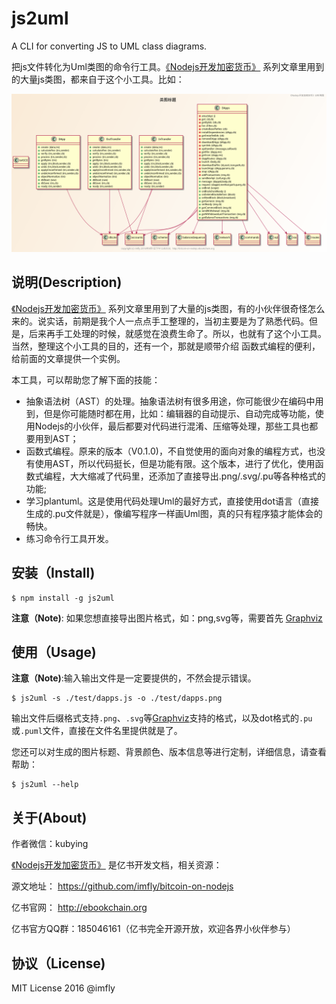 # js2uml
A CLI for converting JS to UML class diagrams.

把js文件转化为Uml类图的命令行工具。[《Nodejs开发加密货币》][] 系列文章里用到的大量js类图，都来自于这个小工具。比如：

![dapps.png](./test/dapps.png)

## 说明(Description)

[《Nodejs开发加密货币》][] 系列文章里用到了大量的js类图，有的小伙伴很奇怪怎么来的。说实话，前期是我个人一点点手工整理的，当初主要是为了熟悉代码。但是，后来再手工处理的时候，就感觉在浪费生命了。所以，也就有了这个小工具。当然，整理这个小工具的目的，还有一个，那就是顺带介绍 函数式编程的便利，给前面的文章提供一个实例。

本工具，可以帮助您了解下面的技能：

* 抽象语法树（AST）的处理。抽象语法树有很多用途，你可能很少在编码中用到，但是你可能随时都在用，比如：编辑器的自动提示、自动完成等功能，使用Nodejs的小伙伴，最后都要对代码进行混淆、压缩等处理，那些工具也都要用到AST；
* 函数式编程。原来的版本（V0.1.0)，不自觉使用的面向对象的编程方式，也没有使用AST，所以代码挺长，但是功能有限。这个版本，进行了优化，使用函数式编程，大大缩减了代码里，还添加了直接导出.png/.svg/.pu等各种格式的功能;
* 学习plantuml。这是使用代码处理Uml的最好方式，直接使用dot语言（直接生成的.pu文件就是），像编写程序一样画Uml图，真的只有程序猿才能体会的畅快。
* 练习命令行工具开发。

## 安装（Install)

```
$ npm install -g js2uml
```

**注意（Note)**: 如果您想直接导出图片格式，如：png,svg等，需要首先 [Graphviz][]

## 使用（Usage)

**注意（Note)**:输入输出文件是一定要提供的，不然会提示错误。

```
$ js2uml -s ./test/dapps.js -o ./test/dapps.png
```

输出文件后缀格式支持`.png`、`.svg`等[Graphviz][]支持的格式，以及dot格式的`.pu`或`.puml`文件，直接在文件名里提供就是了。

您还可以对生成的图片标题、背景颜色、版本信息等进行定制，详细信息，请查看帮助：

```
$ js2uml --help
```

## 关于(About)

作者微信：kubying

[《Nodejs开发加密货币》][] 是亿书开发文档，相关资源：

源文地址： https://github.com/imfly/bitcoin-on-nodejs

亿书官网： http://ebookchain.org

亿书官方QQ群：185046161（亿书完全开源开放，欢迎各界小伙伴参与）

## 协议（License)

MIT License 2016 @imfly

[《Nodejs开发加密货币》]: https://github.com/imfly/bitcoin-on-nodejs
[Graphviz]: http://www.graphviz.org/
